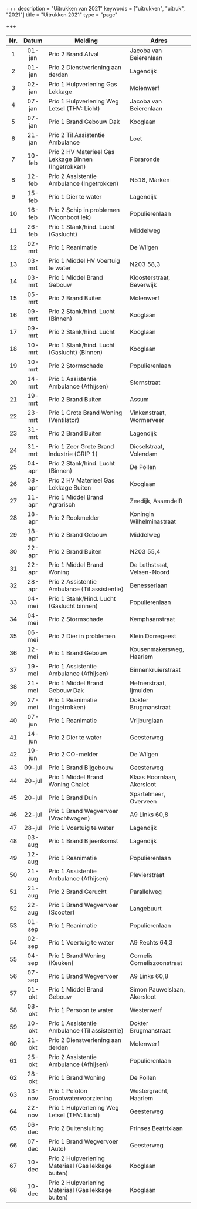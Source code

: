 +++
description = "Uitrukken van 2021"
keywords = ["uitrukken", "uitruk", "2021"]
title = "Uitrukken 2021"
type = "page"

+++
<table class="table">
<thead class="thead-inverse">
<tr>
<th align="center">Nr.</th>
<th align="center">Datum</th>
<th>Melding</th>
<th>Adres</th>
</tr>
</thead>
<tbody>

<tr><td align="center">1</td><td align="center">01-jan</td><td>Prio 2 Brand Afval</td><td>Jacoba van Beierenlaan</td></tr>
<tr><td align="center">2</td><td align="center">01-jan</td><td>Prio 2 Dienstverlening aan derden</td><td>Lagendijk</td></tr>
<tr><td align="center">3</td><td align="center">02-jan</td><td>Prio 1 Hulpverlening Gas Lekkage</td><td>Molenwerf</td></tr>
<tr><td align="center">4</td><td align="center">07-jan</td><td>Prio 1 Hulpverlening Weg Letsel (THV: Licht)</td><td>Jacoba van Beierenlaan</td></tr>
<tr><td align="center">5</td><td align="center">07-jan</td><td>Prio 1 Brand Gebouw Dak</td><td>Kooglaan</td></tr>
<tr><td align="center">6</td><td align="center">21-jan</td><td>Prio 2 Til Assistentie Ambulance</td><td>Loet</td></tr>
<tr><td align="center">7</td><td align="center">10-feb</td><td>Prio 2 HV Materieel Gas Lekkage Binnen (Ingetrokken)</td><td>Floraronde</td></tr>
<tr><td align="center">8</td><td align="center">12-feb</td><td>Prio 2 Assistentie Ambulance (Ingetrokken)</td><td>N518, Marken</td></tr>
<tr><td align="center">9</td><td align="center">15-feb</td><td>Prio 1 Dier te water</td><td>Lagendijk</td></tr>
<tr><td align="center">10</td><td align="center">16-feb</td><td>Prio 2 Schip in problemen (Woonboot lek)</td><td>Populierenlaan</td></tr>
<tr><td align="center">11</td><td align="center">26-feb</td><td>Prio 1 Stank/hind. Lucht (Gaslucht)</td><td>Middelweg</td></tr>
<tr><td align="center">12</td><td align="center">02-mrt</td><td>Prio 1 Reanimatie</td><td>De Wilgen</td></tr>
<tr><td align="center">13</td><td align="center">03-mrt</td><td>Prio 1 Middel HV Voertuig te water</td><td>N203 58,3</td></tr>
<tr><td align="center">14</td><td align="center">03-mrt</td><td>Prio 1 Middel Brand Gebouw</td><td>Kloosterstraat, Beverwijk</td></tr>
<tr><td align="center">15</td><td align="center">05-mrt</td><td>Prio 2 Brand Buiten</td><td>Molenwerf</td></tr>
<tr><td align="center">16</td><td align="center">09-mrt</td><td>Prio 2 Stank/hind. Lucht (Binnen)</td><td>Kooglaan</td></tr>
<tr><td align="center">17</td><td align="center">09-mrt</td><td>Prio 2 Stank/hind. Lucht</td><td>Kooglaan</td></tr>
<tr><td align="center">18</td><td align="center">10-mrt</td><td>Prio 1 Stank/hind. Lucht (Gaslucht) (Binnen)</td><td>Kooglaan</td></tr>
<tr><td align="center">19</td><td align="center">10-mrt</td><td>Prio 2 Stormschade</td><td>Populierenlaan</td></tr>
<tr><td align="center">20</td><td align="center">14-mrt</td><td>Prio 1 Assistentie Ambulance (Afhijsen)</td><td>Sternstraat</td></tr>
<tr><td align="center">21</td><td align="center">19-mrt</td><td>Prio 2 Brand Buiten</td><td>Assum</td></tr>
<tr><td align="center">22</td><td align="center">23-mrt</td><td>Prio 1 Grote Brand Woning (Ventilator)</td><td>Vinkenstraat, Wormerveer</td></tr>
<tr><td align="center">23</td><td align="center">31-mrt</td><td>Prio 2 Brand Buiten</td><td>Lagendijk</td></tr>
<tr><td align="center">24</td><td align="center">31-mrt</td><td>Prio 1 Zeer Grote Brand Industrie (GRIP 1)</td><td>Dieselstraat, Volendam</td></tr>
<tr><td align="center">25</td><td align="center">04-apr</td><td>Prio 2 Stank/hind. Lucht (Binnen)</td><td>De Pollen</td></tr>
<tr><td align="center">26</td><td align="center">08-apr</td><td>Prio 2 HV Materieel Gas Lekkage Buiten</td><td>Kooglaan</td></tr>
<tr><td align="center">27</td><td align="center">11-apr</td><td>Prio 1 Middel Brand Agrarisch</td><td>Zeedijk, Assendelft</td></tr>
<tr><td align="center">28</td><td align="center">18-apr</td><td>Prio 2 Rookmelder</td><td>Koningin Wilhelminastraat</td></tr>
<tr><td align="center">29</td><td align="center">18-apr</td><td>Prio 2 Brand Gebouw</td><td>Middelweg</td></tr>
<tr><td align="center">30</td><td align="center">22-apr</td><td>Prio 2 Brand Buiten</td><td>N203 55,4</td></tr>
<tr><td align="center">31</td><td align="center">22-apr</td><td>Prio 1 Middel Brand Woning</td><td>De Lethstraat, Velsen-Noord</td></tr>
<tr><td align="center">32</td><td align="center">28-apr</td><td>Prio 2 Assistentie Ambulance (Til assistentie)</td><td>Benesserlaan</td></tr>
<tr><td align="center">33</td><td align="center">04-mei</td><td>Prio 1 Stank/Hind. Lucht (Gaslucht binnen)</td><td>Populierenlaan</td></tr>
<tr><td align="center">34</td><td align="center">04-mei</td><td>Prio 2 Stormschade</td><td>Kemphaanstraat</td></tr>
<tr><td align="center">35</td><td align="center">06-mei</td><td>Prio 2 Dier in problemen</td><td>Klein Dorregeest</td></tr>
<tr><td align="center">36</td><td align="center">12-mei</td><td>Prio 1 Brand Gebouw</td><td>Kousenmakersweg, Haarlem</td></tr>
<tr><td align="center">37</td><td align="center">19-mei</td><td>Prio 1 Assistentie Ambulance (Afhijsen)</td><td>Binnenkruierstraat</td></tr>
<tr><td align="center">38</td><td align="center">21-mei</td><td>Prio 1 Middel Brand Gebouw Dak</td><td>Hefnerstraat, Ijmuiden</td></tr>
<tr><td align="center">39</td><td align="center">27-mei</td><td>Prio 1 Reanimatie (Ingetrokken)</td><td>Dokter Brugmanstraat</td></tr>
<tr><td align="center">40</td><td align="center">07-jun</td><td>Prio 1 Reanimatie</td><td>Vrijburglaan</td></tr>
<tr><td align="center">41</td><td align="center">14-jun</td><td>Prio 2 Dier te water</td><td>Geesterweg</td></tr>
<tr><td align="center">42</td><td align="center">19-jun</td><td>Prio 2 CO-melder</td><td>De Wilgen</td></tr>
<tr><td align="center">43</td><td align="center">09-jul</td><td>Prio 1 Brand Bijgebouw</td><td>Geesterweg</td></tr>
<tr><td align="center">44</td><td align="center">20-jul</td><td>Prio 1 Middel Brand Woning Chalet</td><td>Klaas Hoornlaan, Akersloot</td></tr>
<tr><td align="center">45</td><td align="center">20-jul</td><td>Prio 1 Brand Duin</td><td>Spartelmeer, Overveen</td></tr>
<tr><td align="center">46</td><td align="center">22-jul</td><td>Prio 1 Brand Wegvervoer (Vrachtwagen)</td><td>A9 Links 60,8</td></tr>
<tr><td align="center">47</td><td align="center">28-jul</td><td>Prio 1 Voertuig te water</td><td>Lagendijk</td></tr>
<tr><td align="center">48</td><td align="center">03-aug</td><td>Prio 1 Brand Bijeenkomst</td><td>Lagendijk</td></tr>
<tr><td align="center">49</td><td align="center">12-aug</td><td>Prio 1 Reanimatie</td><td>Populierenlaan</td></tr>
<tr><td align="center">50</td><td align="center">21-aug</td><td>Prio 1 Assistentie Ambulance (Afhijsen)</td><td>Plevierstraat</td></tr>
<tr><td align="center">51</td><td align="center">21-aug</td><td>Prio 2 Brand Gerucht</td><td>Parallelweg</td></tr>
<tr><td align="center">52</td><td align="center">22-aug</td><td>Prio 1 Brand Wegvervoer (Scooter)</td><td>Langebuurt</td></tr>
<tr><td align="center">53</td><td align="center">01-sep</td><td>Prio 1 Reanimatie</td><td>Populierenlaan</td></tr>
<tr><td align="center">54</td><td align="center">02-sep</td><td>Prio 1 Voertuig te water</td><td>A9 Rechts 64,3</td></tr>
<tr><td align="center">55</td><td align="center">04-sep</td><td>Prio 1 Brand Woning (Keuken)</td><td>Cornelis Corneliszoonstraat</td></tr>
<tr><td align="center">56</td><td align="center">07-sep</td><td>Prio 1 Brand Wegvervoer</td><td>A9 Links 60,8</td></tr>
<tr><td align="center">57</td><td align="center">01-okt</td><td>Prio 1 Middel Brand Gebouw</td><td>Simon Pauwelslaan, Akersloot</td></tr>
<tr><td align="center">58</td><td align="center">08-okt</td><td>Prio 1 Persoon te water</td><td>Westerwerf</td></tr>
<tr><td align="center">59</td><td align="center">10-okt</td><td>Prio 1 Assistentie Ambulance (Til assistentie)</td><td>Dokter Brugmanstraat</td></tr>
<tr><td align="center">60</td><td align="center">21-okt</td><td>Prio 2 Dienstverlening aan derden</td><td>Molenwerf</td></tr>
<tr><td align="center">61</td><td align="center">25-okt</td><td>Prio 2 Assistentie Ambulance (Afhijsen)</td><td>Populierenlaan</td></tr>
<tr><td align="center">62</td><td align="center">28-okt</td><td>Prio 1 Brand Woning</td><td>De Pollen</td></tr>
<tr><td align="center">63</td><td align="center">13-nov</td><td>Prio 1 Peloton Grootwatervoorziening</td><td>Westergracht, Haarlem</td></tr>
<tr><td align="center">64</td><td align="center">22-nov</td><td>Prio 1 Hulpverlening Weg Letsel (THV: Licht)</td><td>Geesterweg</td></tr>
<tr><td align="center">65</td><td align="center">06-dec</td><td>Prio 2 Buitensluiting</td><td>Prinses Beatrixlaan</td></tr>
<tr><td align="center">66</td><td align="center">07-dec</td><td>Prio 1 Brand Wegvervoer (Auto)</td><td>Geesterweg</td></tr>
<tr><td align="center">67</td><td align="center">10-dec</td><td>Prio 2 Hulpverlening Materiaal (Gas lekkage buiten)</td><td>Kooglaan</td></tr>
<tr><td align="center">68</td><td align="center">10-dec</td><td>Prio 2 Hulpverlening Materiaal (Gas lekkage buiten)</td><td>Kooglaan</td></tr>


</tbody>
</table>
